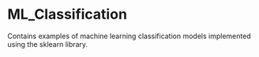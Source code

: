 # ML_Classification
Contains examples of machine learning classification models implemented using the sklearn library.

